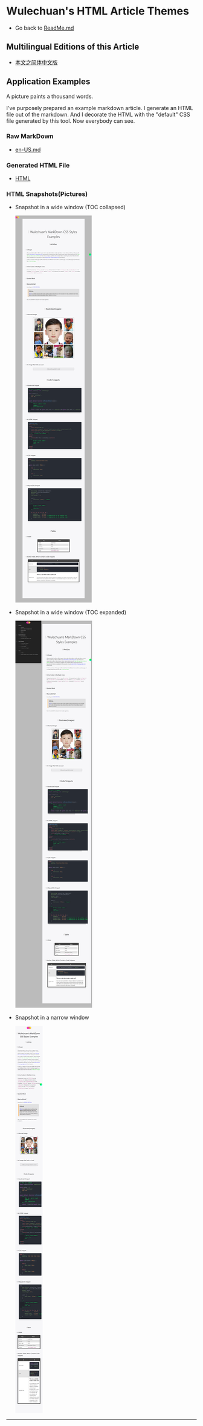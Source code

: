<link rel="stylesheet" href="../../../dist/css/wulechuan-styles-for-html-via-markdown--vscode.default.min.css">

# Wulechuan's HTML Article Themes

- Go back to [ReadMe.md](../../../ReadMe.md)


## Multilingual Editions of this Article

- [本文之简体中文版](../zh-hans-CN/application-examples.md)


## Application Examples

A picture paints a thousand words.

I've purposely prepared an example markdown article. I generate an HTML file out of the markdown. And I decorate the HTML with the "default" CSS file generated by this tool. Now everybody can see.

### Raw MarkDown

- [en-US.md](../../examples/source-markdown-files/en-US.md)

### Generated HTML File

- [HTML](../../examples/rendered/html/default-theming-example-en-us.html)

### HTML Snapshots(Pictures)

- Snapshot in a wide window (TOC collapsed)

    [![](../../examples/rendered/snapshots/en-US-example-in-a-wide-window-toc-collapsed.png)](../../examples/rendered/snapshots/en-US-example-in-a-wide-window-toc-collapsed.png)

- Snapshot in a wide window (TOC expanded)

    [![](../../examples/rendered/snapshots/en-US-example-in-a-wide-window-toc-expanded.png)](../../examples/rendered/snapshots/en-US-example-in-a-wide-window-toc-expanded.png)

- Snapshot in a narrow window

    [![](../../examples/rendered/snapshots/en-US-example-in-a-narrow-window-toc-collapsed.png)](../../examples/rendered/snapshots/en-US-example-in-a-narrow-window-toc-collapsed.png)


---